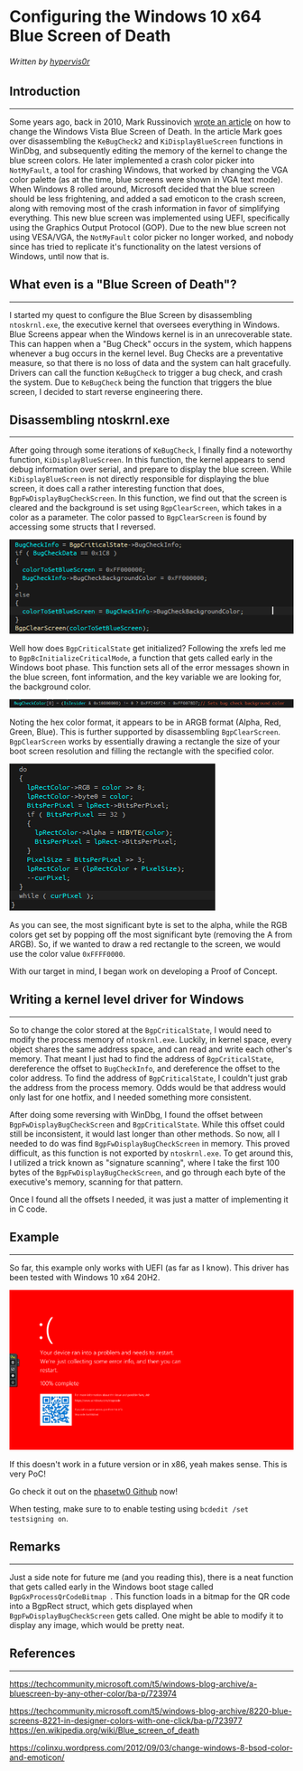 # Configuring the Windows 10 x64 Blue Screen of Death

###### Written by [hypervis0r](https://twitter.com/hypervis0r)

## Introduction

___

Some years ago, back in 2010, Mark Russinovich [wrote an article](https://techcommunity.microsoft.com/t5/windows-blog-archive/a-bluescreen-by-any-other-color/ba-p/723974) on how to change the Windows Vista Blue Screen of Death. In the article Mark goes over disassembling the `KeBugCheck2` and `KiDisplayBlueScreen` functions in WinDbg, and subsequently editing the memory of the kernel to change the blue screen colors. He later implemented a crash color picker into `NotMyFault`, a tool for crashing Windows, that worked by changing the VGA color palette (as at the time, blue screens were shown in VGA text mode). When Windows 8 rolled around, Microsoft decided that the blue screen should be less frightening, and added a sad emoticon to the crash screen, along with removing most of the crash information in favor of simplifying everything. This new blue screen was implemented using UEFI, specifically using the Graphics Output Protocol (GOP). Due to the new blue screen not using VESA/VGA, the `NotMyFault` color picker no longer worked, and nobody since has tried to replicate it's functionality on the latest versions of Windows, until now that is.

## What even is a "Blue Screen of Death"?

___

I started my quest to configure the Blue Screen by disassembling `ntoskrnl.exe`, the executive kernel that oversees everything in Windows. Blue Screens appear when the Windows kernel is in an unrecoverable state. This can happen when a "Bug Check" occurs in the system, which happens whenever a bug occurs in the kernel level. Bug Checks are a preventative measure, so that there is no loss of data and the system can halt gracefully. Drivers can call the function `KeBugCheck` to trigger a bug check, and crash the system. Due to `KeBugCheck` being the function that triggers the blue screen, I decided to start reverse engineering there. 

## Disassembling ntoskrnl.exe

___

After going through some iterations of `KeBugCheck`, I finally find a noteworthy function, `KiDisplayBlueScreen`. In this function, the kernel appears to send debug information over serial, and prepare to display the blue screen. While `KiDisplayBlueScreen` is not directly responsible for displaying the blue screen, it does call a rather interesting function that does, `BgpFwDisplayBugCheckScreen`. In this function, we find out that the screen is cleared and the background is set using `BgpClearScreen`, which takes in a color as a parameter. The color passed to `BgpClearScreen` is found by accessing some structs that I reversed.

![clear_screen](assets\ClearScreen.png)

Well how does `BgpCriticalState` get initialized? Following the xrefs led me to `BgpBcInitializeCriticalMode`, a function that gets called early in the Windows boot phase. This function sets all of the error messages shown in the blue screen, font information, and the key variable we are looking for, the background color.

![color_var](assets\color_var.png)

Noting the hex color format, it appears to be in ARGB format (Alpha, Red, Green, Blue). This is further supported by disassembling `BgpClearScreen`. `BgpClearScreen` works by essentially drawing a rectangle the size of your boot screen resolution and filling the rectangle with the specified color.

 ![fill_rect](assets\fill_rect.png)

As you can see, the most significant byte is set to the alpha, while the RGB colors get set by popping off the most significant byte (removing the A from ARGB). So, if we wanted to draw a red rectangle to the screen, we would use the color value `0xFFFF0000`. 

With our target in mind, I began work on developing a Proof of Concept.

## Writing a kernel level driver for Windows

___

So to change the color stored at the `BgpCriticalState`, I would need to modify the process memory of `ntoskrnl.exe`.  Luckily, in kernel space, every object shares the same address space, and can read and write each other's memory. That meant I just had to find the address of `BgpCriticalState`, dereference the offset to `BugCheckInfo`, and dereference the offset to the color address. To find the address of `BgpCriticalState`, I couldn't just grab the address from the process memory. Odds would be that address would only last for one hotfix, and I needed something more consistent. 

After doing some reversing with WinDbg, I found the offset between `BgpFwDisplayBugCheckScreen` and `BgpCriticalState`. While this offset could still be inconsistent, it would last longer than other methods. So now, all I needed to do was find `BgpFwDisplayBugCheckScreen` in memory. This proved difficult, as this function is not exported by `ntoskrnl.exe`. To get around this, I utilized a trick known as "signature scanning", where I take the first 100 bytes of the `BgpFwDisplayBugCheckScreen`, and go through each byte of the executive's memory, scanning for that pattern.

Once I found all the offsets I needed, it was just a matter of implementing it in C code.

## Example

___

So far, this example only works with UEFI (as far as I know). This driver has been tested with Windows 10 x64 20H2.

![RSOD](assets\RSOD.png)

If this doesn't work in a future version or in x86, yeah makes sense. This is very PoC!

Go check it out on the [phasetw0 Github](https://github.com/ph4s3tw0/BSODConfigure) now!

When testing, make sure to to enable testing using `bcdedit /set testsigning on`.

## Remarks

___

Just a side note for future me (and you reading this), there is a neat function that gets called early in the Windows boot stage called `BgpGxProcessQrCodeBitmap `. This function loads in a bitmap for the QR code into a BgpRect struct, which gets displayed when `BgpFwDisplayBugCheckScreen` gets called.  One might be able to modify it to display any image, which would be pretty neat.

## References

___

https://techcommunity.microsoft.com/t5/windows-blog-archive/a-bluescreen-by-any-other-color/ba-p/723974

https://techcommunity.microsoft.com/t5/windows-blog-archive/8220-blue-screens-8221-in-designer-colors-with-one-click/ba-p/723977
https://en.wikipedia.org/wiki/Blue_screen_of_death

https://colinxu.wordpress.com/2012/09/03/change-windows-8-bsod-color-and-emoticon/

